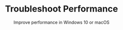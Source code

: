 ---sort_key: 31layout: "sku"id: troubleshoot-performance-computertitle: "Troubleshoot Performance"heading: "Troubleshoot Performance"subtitle: "Improve performance in Windows 10 or macOS"category: "On-Demand Support"category_description: "Technical support at on-demand rates."features: - feature: "Run through 12 steps to identify and resolve performance issues in Windows or macOS." - feature: "If hardware is faulty, then we provide a quote for the best solution."price: "99"unit: "computer"---